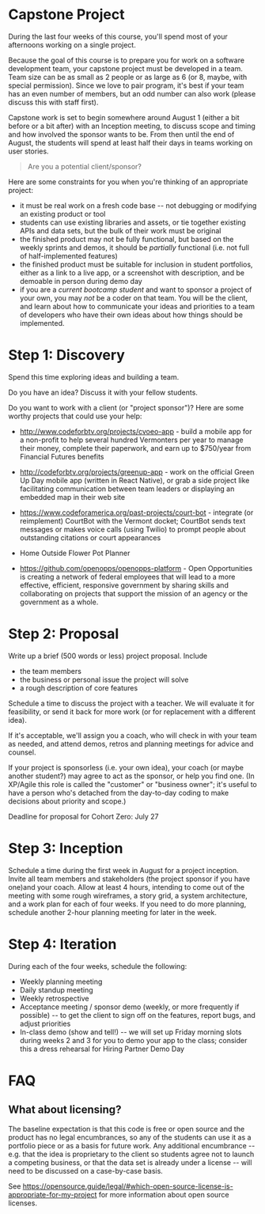 # Capstone Project

During the last four weeks of this course, you'll spend most of your afternoons working on a single project. 

Because the goal of this course is to prepare you for work on a software development team, your capstone project must be developed in a team. Team size can be as small as 2 people or as large as 6 (or 8, maybe, with special permission). Since we love to pair program, it's best if your team has an even number of members, but an odd number can also work (please discuss this with staff first).

Capstone work is set to begin somewhere around August 1 (either a bit before or a bit after) with an Inception meeting, to discuss scope and timing and how involved the sponsor wants to be. From then until the end of August, the students will spend at least half their days in teams working on user stories.

> Are you a potential client/sponsor? 

Here are some constraints for you when you're thinking of an appropriate project:

  * it must be real work on a fresh code base -- not debugging or modifying an existing product or tool
  * students can use existing libraries and assets, or tie together existing APIs and data sets, but the bulk of their work must be original
  * the finished product may not be fully functional, but based on the weekly sprints and demos, it should be *partially* functional (i.e. not full of half-implemented features)
  * the finished product must be suitable for inclusion in student portfolios, either as a link to a live app, or a screenshot with description, and be demoable in person during demo day
  * if you are a *current bootcamp student* and want to sponsor a project of your own, you may *not* be a coder on that team. You will be the client, and learn about how to communicate your ideas and priorities to a team of developers who have their own ideas about how things should be implemented.

# Step 1: Discovery

Spend this time exploring ideas and building a team. 

Do you have an idea? Discuss it with your fellow students.

Do you want to work with a client (or "project sponsor")? Here are some worthy projects that could use your help:

* http://www.codeforbtv.org/projects/cvoeo-app - build a mobile app for a non-profit to help several hundred Vermonters per year to manage their money, complete their paperwork, and earn up to $750/year from Financial Futures benefits

* http://codeforbtv.org/projects/greenup-app - work on the official Green Up Day mobile app (written in React Native), or grab a side project like facilitating communication between team leaders or displaying an embedded map in their web site

* https://www.codeforamerica.org/past-projects/court-bot - integrate (or reimplement) CourtBot with the Vermont docket; CourtBot sends text messages or makes voice calls (using Twilio) to prompt people about outstanding citations or court appearances

* Home Outside Flower Pot Planner

* https://github.com/openopps/openopps-platform - Open Opportunities is creating a network of federal employees that will lead to a more effective, efficient, responsive government by sharing skills and collaborating on projects that support the mission of an agency or the government as a whole.

# Step 2: Proposal

Write up a brief (500 words or less) project proposal. Include

  * the team members
  * the business or personal issue the project will solve
  * a rough description of core features

Schedule a time to discuss the project with a teacher. We will evaluate it for feasibility, or send it back for more work (or for replacement with a different idea).

If it's acceptable, we'll assign you a coach, who will check in with your team as needed, and attend demos, retros and planning meetings for advice and counsel.

If your project is sponsorless (i.e. your own idea), your coach (or maybe another student?) may agree to act as the sponsor, or help you find one. (In XP/Agile this role is called the "customer" or "business owner"; it's useful to have a person who's detached from the day-to-day coding to make decisions about priority and scope.)

Deadline for proposal for Cohort Zero: July 27

# Step 3: Inception

Schedule a time during the first week in August for a project inception. Invite all team members and stakeholders (the project sponsor if you have one)and your coach. Allow at least 4 hours, intending to come out of the meeting with some rough wireframes, a story grid, a system architecture, and a work plan for each of four weeks. If you need to do more planning, schedule another 2-hour planning meeting for later in the week.

# Step 4: Iteration

During each of the four weeks, schedule the following:

 * Weekly planning meeting
 * Daily standup meeting
 * Weekly retrospective
 * Acceptance meeting / sponsor demo (weekly, or more frequently if possible) -- to get the client to sign off on the features, report bugs, and adjust priorities
 * In-class demo (show and tell!) -- we will set up Friday morning slots during weeks 2 and 3 for you to demo your app to the class; consider this a dress rehearsal for Hiring Partner Demo Day

# FAQ

## What about licensing?

The baseline expectation is that this code is free or open source and the product has no legal encumbrances, so any of the students can use it as a portfolio piece or as a basis for future work. Any additional encumbrance -- e.g. that the idea is proprietary to the client so students agree not to launch a competing business, or that the data set is already under a license -- will need to be discussed on a case-by-case basis.

See <https://opensource.guide/legal/#which-open-source-license-is-appropriate-for-my-project> for more information about open source licenses.

